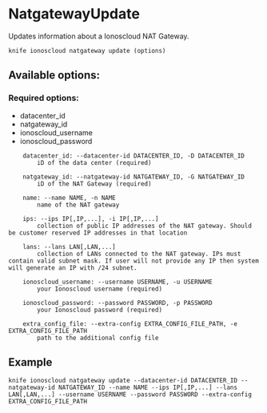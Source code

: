 # NatgatewayUpdate

Updates information about a Ionoscloud NAT Gateway.

```text
knife ionoscloud natgateway update (options)
```

## Available options:

### Required options:

* datacenter\_id
* natgateway\_id
* ionoscloud\_username
* ionoscloud\_password

```text
    datacenter_id: --datacenter-id DATACENTER_ID, -D DATACENTER_ID
        iD of the data center (required)

    natgateway_id: --natgateway-id NATGATEWAY_ID, -G NATGATEWAY_ID
        iD of the NAT Gateway (required)

    name: --name NAME, -n NAME
        name of the NAT gateway

    ips: --ips IP[,IP,...], -i IP[,IP,...]
        collection of public IP addresses of the NAT gateway. Should be customer reserved IP addresses in that location

    lans: --lans LAN[,LAN,...]
        collection of LANs connected to the NAT gateway. IPs must contain valid subnet mask. If user will not provide any IP then system will generate an IP with /24 subnet.

    ionoscloud_username: --username USERNAME, -u USERNAME
        your Ionoscloud username (required)

    ionoscloud_password: --password PASSWORD, -p PASSWORD
        your Ionoscloud password (required)

    extra_config_file: --extra-config EXTRA_CONFIG_FILE_PATH, -e EXTRA_CONFIG_FILE_PATH
        path to the additional config file

```
## Example

```text
knife ionoscloud natgateway update --datacenter-id DATACENTER_ID --natgateway-id NATGATEWAY_ID --name NAME --ips IP[,IP,...] --lans LAN[,LAN,...] --username USERNAME --password PASSWORD --extra-config EXTRA_CONFIG_FILE_PATH
```
